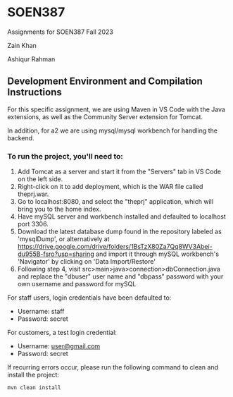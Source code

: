 # SOEN387
Assignments for SOEN387 Fall 2023

Zain Khan

Ashiqur Rahman

## Development Environment and Compilation Instructions

For this specific assignment, we are using Maven in VS Code with the Java extensions, as well as the Community Server extension for Tomcat.

In addition, for a2 we are using mysql/mysql workbench for handling the backend.

### To run the project, you'll need to:

1. Add Tomcat as a server and start it from the "Servers" tab in VS Code on the left side.
2. Right-click on it to add deployment, which is the WAR file called theprj.war.
3. Go to localhost:8080, and select the "theprj" application, which will bring you to the home index.
4. Have mySQL server and workbench installed and defaulted to localhost port 3306.
5. Download the latest database dump found in the repository labeled as 'mysqlDump', or alternatively at https://drive.google.com/drive/folders/1BsTzX80Za7Qq8WV3Abei-du955B-fsro?usp=sharing and import it through mySQL workbench's 'Navigator' by clicking on 'Data Import/Restore'
6. Following step 4, visit src>main>java>connection>dbConnection.java and replace the "dbuser" user name and "dbpass" password with your own username and password for mySQL

For staff users, login credentials have been defaulted to:
- Username: staff
- Password: secret

For customers, a test login credential:
- Username: user@gmail.com
- Password: secret

If recurring errors occur, please run the following command to clean and install the project:
```bash
mvn clean install
